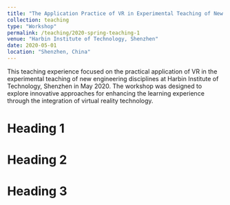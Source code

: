 ```yaml
---
title: "The Application Practice of VR in Experimental Teaching of New Engineering Disciplines"
collection: teaching
type: "Workshop"
permalink: /teaching/2020-spring-teaching-1
venue: "Harbin Institute of Technology, Shenzhen"
date: 2020-05-01
location: "Shenzhen, China"
---
```


This teaching experience focused on the practical application of VR in the experimental teaching of new engineering disciplines at Harbin Institute of Technology, Shenzhen in May 2020. The workshop was designed to explore innovative approaches for enhancing the learning experience through the integration of virtual reality technology. 


Heading 1
======

Heading 2
======

Heading 3
======

